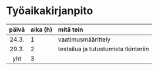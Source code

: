 # Työaikakirjanpito

| päivä | aika (h) | mitä tein |
| :----:|:---------| :---------|
| 24.3. | 1        | vaatimusmäärittely |
| 29.3. | 2        | testailua ja tutustumista tkinteriin |
| yht   | 3        | |
